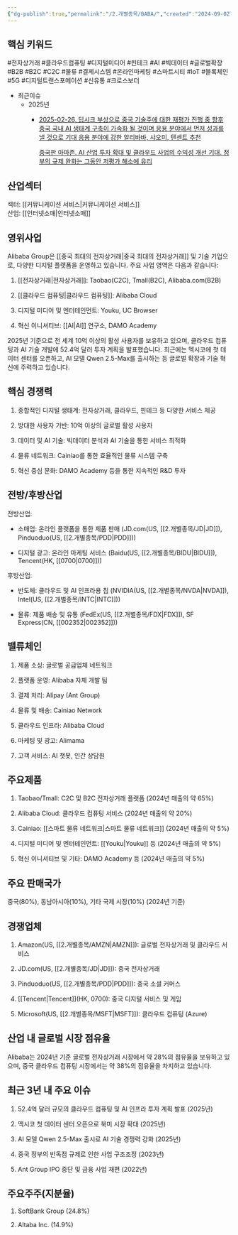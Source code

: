 ```yaml
---
{"dg-publish":true,"permalink":"/2.개별종목/BABA/","created":"2024-09-02T12:13:02.821+09:00","updated":"2025-07-29T21:37:04.380+09:00"}
---
```


## 핵심 키워드

#전자상거래 #클라우드컴퓨팅 #디지털미디어 #핀테크 #AI #빅데이터 #글로벌확장 #B2B #B2C #C2C #물류 #결제시스템 #온라인마케팅 #스마트시티 #IoT #블록체인 #5G #디지털트랜스포메이션 #신유통 #크로스보더


- 최근이슈
	- 2025년
		- [2025-02-26, 딥시크 부상으로 중국 기술주에 대한 재평가 진행 중 향후 중국 국내 AI 생태계 구축이 가속화 될 것이며 응용 분야에서 먼저 성과를 낼 것으로 기대 응용 분야에 강한 알리바바, 샤오미, 텐센트 추천](0226_알리바바%20리턴즈.pdf#page=2&selection=731,0,822,0&color=yellow)
		  
		  [중국판 아마존. AI 산업 투자 확대 및 클라우드 사업의 수익성 개선 기대. 정부의 규제 완화는 그동안 저평가 해소에 유리](0226_알리바바%20리턴즈.pdf#page=7&selection=346,0,384,2&color=yellow)


## 산업섹터

섹터: [[커뮤니케이션 서비스\|커뮤니케이션 서비스]]  
산업: [[인터넷소매\|인터넷소매]]

## 영위사업

Alibaba Group은 [[중국 최대의 전자상거래\|중국 최대의 전자상거래]] 및 기술 기업으로, 다양한 디지털 플랫폼을 운영하고 있습니다. 주요 사업 영역은 다음과 같습니다:

1. [[전자상거래\|전자상거래]]: Taobao(C2C), Tmall(B2C), Alibaba.com(B2B)
    
2. [[클라우드 컴퓨팅\|클라우드 컴퓨팅]]: Alibaba Cloud
    
3. 디지털 미디어 및 엔터테인먼트: Youku, UC Browser
    
4. 혁신 이니셔티브: [[AI\|AI]] 연구소, DAMO Academy
    

2025년 기준으로 전 세계 10억 이상의 활성 사용자를 보유하고 있으며, 클라우드 컴퓨팅과 AI 기술 개발에 52.4억 달러 투자 계획을 발표했습니다. 최근에는 멕시코에 첫 데이터 센터를 오픈하고, AI 모델 Qwen 2.5-Max를 출시하는 등 글로벌 확장과 기술 혁신에 주력하고 있습니다.

## 핵심 경쟁력

1. 종합적인 디지털 생태계: 전자상거래, 클라우드, 핀테크 등 다양한 서비스 제공
    
2. 방대한 사용자 기반: 10억 이상의 글로벌 활성 사용자
    
3. 데이터 및 AI 기술: 빅데이터 분석과 AI 기술을 통한 서비스 최적화
    
4. 물류 네트워크: Cainiao를 통한 효율적인 물류 시스템 구축
    
5. 혁신 중심 문화: DAMO Academy 등을 통한 지속적인 R&D 투자
    

## 전방/후방산업

전방산업:

- 소매업: 온라인 플랫폼을 통한 제품 판매 (JD.com(US, [[2.개별종목/JD\|JD]]), Pinduoduo(US, [[2.개별종목/PDD\|PDD]]))
    
- 디지털 광고: 온라인 마케팅 서비스 (Baidu(US, [[2.개별종목/BIDU\|BIDU]]), Tencent(HK, [[0700\|0700]]))
    

후방산업:

- 반도체: 클라우드 및 AI 인프라용 칩 (NVIDIA(US, [[2.개별종목/NVDA\|NVDA]]), Intel(US, [[2.개별종목/INTC\|INTC]]))
    
- 물류: 제품 배송 및 유통 (FedEx(US, [[2.개별종목/FDX\|FDX]]), SF Express(CN, [[002352\|002352]]))
    

## 밸류체인

1. 제품 소싱: 글로벌 공급업체 네트워크
    
2. 플랫폼 운영: Alibaba 자체 개발 팀
    
3. 결제 처리: Alipay (Ant Group)
    
4. 물류 및 배송: Cainiao Network
    
5. 클라우드 인프라: Alibaba Cloud
    
6. 마케팅 및 광고: Alimama
    
7. 고객 서비스: AI 챗봇, 인간 상담원
    

## 주요제품

1. Taobao/Tmall: C2C 및 B2C 전자상거래 플랫폼 (2024년 매출의 약 65%)
    
2. Alibaba Cloud: 클라우드 컴퓨팅 서비스 (2024년 매출의 약 20%)
    
3. Cainiao: [[스마트 물류 네트워크\|스마트 물류 네트워크]] (2024년 매출의 약 5%)
    
4. 디지털 미디어 및 엔터테인먼트: [[Youku\|Youku]] 등 (2024년 매출의 약 5%)
    
5. 혁신 이니셔티브 및 기타: DAMO Academy 등 (2024년 매출의 약 5%)
    

## 주요 판매국가

중국(80%), 동남아시아(10%), 기타 국제 시장(10%) (2024년 기준)

## 경쟁업체

1. Amazon(US, [[2.개별종목/AMZN\|AMZN]]): 글로벌 전자상거래 및 클라우드 서비스
    
2. JD.com(US, [[2.개별종목/JD\|JD]]): 중국 전자상거래
    
3. Pinduoduo(US, [[2.개별종목/PDD\|PDD]]): 중국 소셜 커머스
    
4. [[Tencent\|Tencent]](HK, 0700): 중국 디지털 서비스 및 게임
    
5. Microsoft(US, [[2.개별종목/MSFT\|MSFT]]): 클라우드 컴퓨팅 (Azure)
    

## 산업 내 글로벌 시장 점유율

Alibaba는 2024년 기준 글로벌 전자상거래 시장에서 약 28%의 점유율을 보유하고 있으며, 중국 클라우드 컴퓨팅 시장에서는 약 38%의 점유율을 차지하고 있습니다.

## 최근 3년 내 주요 이슈

1. 52.4억 달러 규모의 클라우드 컴퓨팅 및 AI 인프라 투자 계획 발표 (2025년)
    
2. 멕시코 첫 데이터 센터 오픈으로 북미 시장 확대 (2025년)
    
3. AI 모델 Qwen 2.5-Max 출시로 AI 기술 경쟁력 강화 (2025년)
    
4. 중국 정부의 반독점 규제로 인한 사업 구조조정 (2023년)
    
5. Ant Group IPO 중단 및 금융 사업 재편 (2022년)
    

## 주요주주(지분율)

1. SoftBank Group (24.8%)
    
2. Altaba Inc. (14.9%)